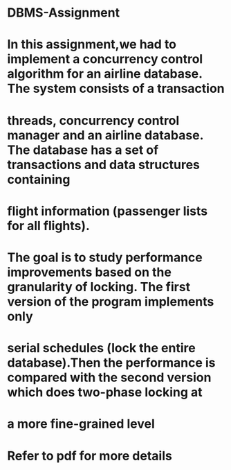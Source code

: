 # DBMS-Assignment

# In this assignment,we had  to implement a concurrency control algorithm for an airline database. The system consists of a transaction 

# threads, concurrency control manager and an airline database. The database has a set of transactions and data structures containing 

# flight information (passenger lists for all flights). 

# The goal is to study performance improvements based on the granularity of locking. The first version of the program implements only 

# serial schedules (lock the entire database).Then the performance is compared with the second version which does two-phase locking at 

# a more fine-grained level

# Refer to pdf for more details
